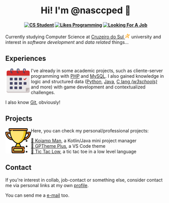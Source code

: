<h1 align="center">Hi! I'm @nasccped 👋</h1>

<!-- showing badges -->
<h4 align="center">

[![CS Student][cs-student]](#)
[![Likes Programming][likes-programming]](#)
[![Looking For A Job][looking-for-a-job]](#)

</h4>

Currently studying Computer Science at
[Cruzeiro do Sul <img src="./assets/logo-cruzeiro_do_sul.png"
style="height:1rem"
alt="Cruzeiro do Sul logo">][cruzeiro-do-sul-website] university and
interest in _software development_ and _data related_ things...



Experiences
-----------

<p>

  <img alt="calendar draw" src="./assets/draw-calendar.png" align="left" style="height: 5rem">

  I've already in some academic projects, such as cliente-server
  programming with [PHP][php-link] and [MySQL][mysql-link]. I also
  gained knowledge in logic and structured data ([Python][python-link],
  [Java][java-link], [C lang _(w3schools)_][c-link] and more) with game
  development and contextualized challenges.

  I also know [Git][git-link], obviously!

</p>


Projects
--------

<p>

  <img alt="trophy draw" src="./assets/draw-trophy.png" align="left" style="height: 5rem">

  Here, you can check my personal/professional projects:

  - [🥇 Kojamp Man][kojamp-man], a Kotlin/Java mini project manager
  - [🥈 GPTheme Plus][gptheme-plus], a VS Code theme
  - [🥉 Tic Tac Low][tic-tac-low], a tic tac toe in a low level language

</p>


Contact
-------

If you're interest in collab, job-contact or something else, consider
contact me via personal links at my own [profile][my-profile].

You can send me a [e-mail][send-me-email] too.



<!-- links -->
[cruzeiro-do-sul-website]: https://www.cruzeirodosul.edu.br/

[php-link]: https://www.php.net/
[mysql-link]: https://www.mysql.com/
[python-link]: https://www.python.org/
[java-link]: https://www.java.com/en/
[c-link]: https://www.w3schools.com/c/
[git-link]: https://git-scm.com/

[kojamp-man]: https://github.com/nasccped/kojamp-man
[gptheme-plus]: https://github.com/nasccped/vsc-gptheme-plus-extension
[tic-tac-low]: https://github.com/nasccped/tic-tac-low

[my-profile]: https://github.com/nasccped
[send-me-email]: mailto:pdbt.contact@gmail.com?subject=Put%20the%20Message%20title%20here%20%E2%9C%8D%EF%B8%8F&body=Don't%20forget%20to%20add...%20well...%20the%20message%20%F0%9F%98%85

<!-- badges area -->
[cs-student]: https://img.shields.io/badge/cs_student-F28A17?style=for-the-badge
[likes-programming]: https://img.shields.io/badge/likes_programming-C24444?style=for-the-badge
[looking-for-a-job]: https://img.shields.io/badge/looking_for_a_job-4477B2?style=for-the-badge
